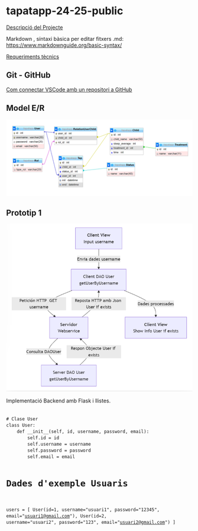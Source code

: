 # tapatapp-24-25-public

[Descripció del Projecte](descTapatApp.md) 

Markdown , síntaxi bàsica per editar fitxers .md:  https://www.markdownguide.org/basic-syntax/

[Requeriments tècnics](req-tecnic.md) 

## Git - GitHub

[Com connectar VSCode amb un repositori a GitHub](github.md)

## Model E/R

 ![Model E/R](/BBDD/Model-E-R.png)

## Prototip 1

 ![Prototip1](/charts/diagramaPrototip1.png)

Implementació Backend amb Flask i llistes.

<code>
# Clase User
class User:
    def __init__(self, id, username, password, email):
        self.id = id
        self.username = username
        self.password = password
        self.email = email

# Dades d'exemple Usuaris
users = [
    User(id=1, username="usuari1", password="12345", email="usuari1@gmail.com"),
    User(id=2, username="usuari2", password="123", email="usuari2@gmail.com")
    ]
</code>
